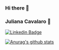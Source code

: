 ### Hi there 👋

<!--
**Julianacavalaro/Julianacavalaro** is a ✨ _special_ ✨ repository because its `README.md` (this file) appears on your GitHub profile.

Here are some ideas to get you started:

- 🔭 I’m currently working on ...
- 🌱 I’m currently learning ...
- 👯 I’m looking to collaborate on ...
- 🤔 I’m looking for help with ...
- 💬 Ask me about ...
- 📫 How to reach me: ...
- 😄 Pronouns: ...
- ⚡ Fun fact: ...
-->
### Juliana Cavalaro 👋

[![Linkedin Badge](https://img.shields.io/badge/linkedin-%230077B5.svg?&style=for-the-badge&logo=linkedin&logoColor=white&link=https://www.linkedin.com/in/monica-ribeiro-dev/)](https://www.linkedin.com/in/juliana-cavalaro/)

[![Anurag's github stats](https://github-readme-stats.vercel.app/api?username=Monica-Ribeiro)](https://github.com/Julianacavalaro?tab=repositories)
